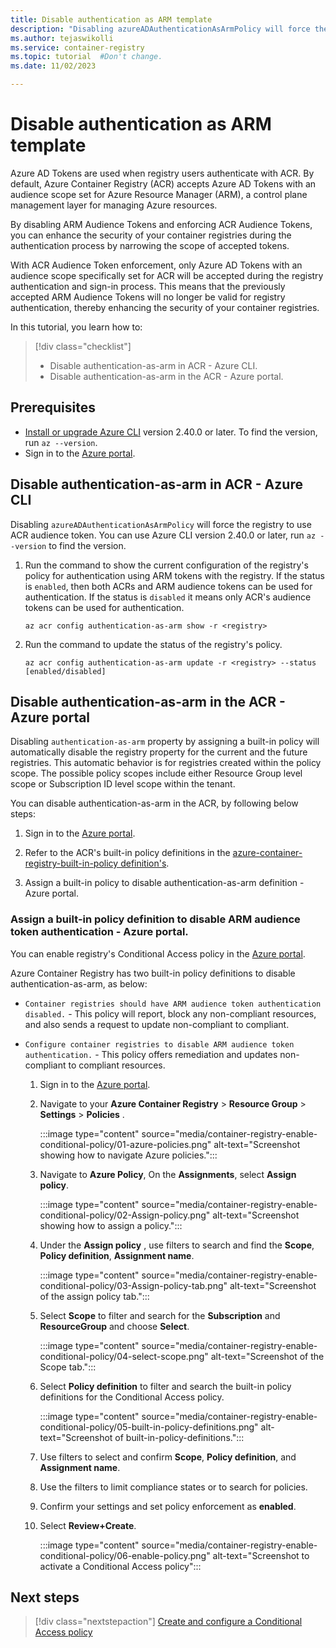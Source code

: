 ```yaml
---
title: Disable authentication as ARM template
description: "Disabling azureADAuthenticationAsArmPolicy will force the registry to use ACR audience token."
ms.author: tejaswikolli
ms.service: container-registry
ms.topic: tutorial  #Don't change.
ms.date: 11/02/2023

---
```


# Disable authentication as ARM template

Azure AD Tokens are used when registry users authenticate with ACR. By default, Azure Container Registry (ACR) accepts Azure AD Tokens with an audience scope set for Azure Resource Manager (ARM), a control plane management layer for managing Azure resources.

By disabling ARM Audience Tokens and enforcing ACR Audience Tokens, you can enhance the security of your container registries during the authentication process by narrowing the scope of accepted tokens.

With ACR Audience Token enforcement, only Azure AD Tokens with an audience scope specifically set for ACR will be accepted during the registry authentication and sign-in process. This means that the previously accepted ARM Audience Tokens will no longer be valid for registry authentication, thereby enhancing the security of your container registries.

In this tutorial, you learn how to:

> [!div class="checklist"]
> * Disable authentication-as-arm in ACR - Azure CLI.
> * Disable authentication-as-arm in the ACR - Azure portal.

## Prerequisites

* [Install or upgrade Azure CLI](/cli/azure/install-azure-cli) version 2.40.0 or later. To find the version, run `az --version`.
* Sign in to the [Azure portal](https://portal.azure.com).

## Disable authentication-as-arm in ACR - Azure CLI

Disabling `azureADAuthenticationAsArmPolicy` will force the registry to use ACR audience token. You can use Azure CLI version 2.40.0 or later, run `az --version` to find the version. 

1. Run the command to show the current configuration of the registry's policy for authentication using ARM tokens with the registry. If the status is `enabled`, then both ACRs and ARM audience tokens can be used for authentication. If the status is `disabled` it means only ACR's audience tokens can be used for authentication.

   ```azurecli-interactive
   az acr config authentication-as-arm show -r <registry>
   ```

1. Run the command to update the status of the registry's policy.

   ```azurecli-interactive
   az acr config authentication-as-arm update -r <registry> --status [enabled/disabled]
   ```

## Disable authentication-as-arm in the ACR - Azure portal

Disabling `authentication-as-arm` property by assigning a built-in policy will automatically disable the registry property for the current and the future registries. This automatic behavior is for registries created within the policy scope. The possible policy scopes include either Resource Group level scope or Subscription ID level scope within the tenant.

You can disable authentication-as-arm in the ACR, by following below steps:

   1. Sign in to the [Azure portal](https://portal.azure.com).
   
   1. Refer to the ACR's built-in policy definitions in the [azure-container-registry-built-in-policy definition's](policy-reference.md).
   
   1. Assign a built-in policy to disable authentication-as-arm definition - Azure portal.

### Assign a built-in policy definition to disable ARM audience token authentication - Azure portal.
  
You can enable registry's Conditional Access policy in the [Azure portal](https://portal.azure.com). 

Azure Container Registry has two built-in policy definitions to disable authentication-as-arm, as below:

* `Container registries should have ARM audience token authentication disabled.` - This policy will report, block any non-compliant resources, and also sends a request to update non-compliant to compliant.
* `Configure container registries to disable ARM audience token authentication.` - This policy offers remediation and updates non-compliant to compliant resources.


   1. Sign in to the [Azure portal](https://portal.azure.com).

   1. Navigate to your **Azure Container Registry** > **Resource Group** > **Settings** > **Policies** .
   
      :::image type="content" source="media/container-registry-enable-conditional-policy/01-azure-policies.png" alt-text="Screenshot showing how to navigate Azure policies.":::

   1. Navigate to  **Azure Policy**, On the **Assignments**, select **Assign policy**.
      
      :::image type="content" source="media/container-registry-enable-conditional-policy/02-Assign-policy.png" alt-text="Screenshot showing how to assign a policy.":::

   1. Under the **Assign policy** , use filters to search and find the **Scope**, **Policy definition**, **Assignment name**.

      :::image type="content" source="media/container-registry-enable-conditional-policy/03-Assign-policy-tab.png" alt-text="Screenshot of the assign policy tab.":::

   1. Select **Scope** to filter and search for the **Subscription** and **ResourceGroup** and choose **Select**.
   
   
      :::image type="content" source="media/container-registry-enable-conditional-policy/04-select-scope.png" alt-text="Screenshot of the Scope tab.":::


   1. Select **Policy definition** to filter and search the built-in policy definitions for the Conditional Access policy.
      
      :::image type="content" source="media/container-registry-enable-conditional-policy/05-built-in-policy-definitions.png" alt-text="Screenshot of built-in-policy-definitions.":::


   1. Use filters to select and confirm  **Scope**, **Policy definition**, and **Assignment name**.

   1. Use the filters to limit compliance states or to search for policies.

   1. Confirm your settings and set policy enforcement as **enabled**.

   1. Select **Review+Create**.

         :::image type="content" source="media/container-registry-enable-conditional-policy/06-enable-policy.png" alt-text="Screenshot to activate a Conditional Access policy":::


## Next steps

> [!div class="nextstepaction"]
> [Create and configure a Conditional Access policy](container-registry-configure-conditional-access.md)
